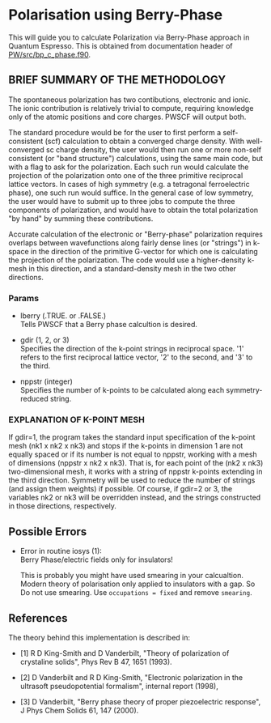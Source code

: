# Polarisation using Berry-Phase

This will guide you to calculate Polarization via Berry-Phase approach in Quantum Espresso. This is obtained from documentation header of [PW/src/bp_c_phase.f90](https://gitlab.com/QEF/q-e/-/blob/develop/PW/src/bp_c_phase.f90). 

## BRIEF SUMMARY OF THE METHODOLOGY                                         

The spontaneous polarization has two contibutions, electronic and ionic. The ionic 
contribution is relatively trivial to compute, requiring knowledge only of the atomic 
positions and core charges. PWSCF will output both.

The standard procedure would be for the user to first perform a self-consistent (scf)
calculation to obtain a converged charge density. With well-converged sc charge
density, the user would then run one or more non-self consistent (or "band structure")
calculations, using the same main code, but with a flag to ask for the polarization.
Each such run would calculate the projection of the polarization onto one of the three
primitive reciprocal lattice vectors. In cases of high symmetry (e.g. a tetragonal
ferroelectric phase), one such run would suffice. In the general case of low symmetry,
the user would have to submit up to three jobs to compute the three components of
polarization, and would have to obtain the total polarization "by hand" by summing these
contributions.

Accurate calculation of the electronic or "Berry-phase" polarization requires overlaps between wavefunctions along fairly dense lines (or "strings") in k-space in the direction of the primitive G-vector for which one is calculating the projection of the polarization. The
code would use a higher-density k-mesh in this direction, and a standard-density mesh in the two other directions. 

### Params                                                     
                                                                            
   * lberry (.TRUE. or .FALSE.)                                             
     Tells PWSCF that a Berry phase calcultion is desired.                  
                                                                            
   * gdir (1, 2, or 3)                                                      
     Specifies the direction of the k-point strings in reciprocal space.
     '1' refers to the first reciprocal lattice vector, '2' to the
     second, and '3' to the third.                                          
                                                                            
   * nppstr (integer)                                                       
     Specifies the number of k-points to be calculated along each
     symmetry-reduced string.                                               
                                                                            
                                                                            
### EXPLANATION OF K-POINT MESH                                              

If gdir=1, the program takes the standard input specification of the
k-point mesh (nk1 x nk2 x nk3) and stops if the k-points in dimension
1 are not equally spaced or if its number is not equal to nppstr,
working with a mesh of dimensions (nppstr x nk2 x nk3).  That is, for
each point of the (nk2 x nk3) two-dimensional mesh, it works with a
string of nppstr k-points extending in the third direction.  Symmetry
will be used to reduce the number of strings (and assign them weights)
if possible.  Of course, if gdir=2 or 3, the variables nk2 or nk3 will
be overridden instead, and the strings constructed in those
directions, respectively.                                                
                                                                            
## Possible Errors

  * Error in routine iosys (1):  
    Berry Phase/electric fields only for insulators!

    This is probably you might have used smearing in your calcualtion. Modern theory of polarisation only applied to insulators with a gap. So Do not use smearing. Use `occupations = fixed` and remove `smearing`. 

## References
The theory behind this implementation is described in:                   

 *   [1] R D King-Smith and D Vanderbilt, "Theory of polarization of
       crystaline solids", Phys Rev B 47, 1651 (1993).                      
                                                                            
 *  [2] D Vanderbilt and R D King-Smith, "Electronic polarization in the
       ultrasoft pseudopotential formalism", internal report (1998),        
 *  [3] D Vanderbilt, "Berry phase theory of proper piezoelectric
       response", J Phys Chem Solids 61, 147 (2000).                        